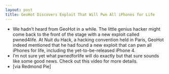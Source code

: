 ```yaml
---
layout: post
title: GeoHot Discovers Exploit That Will Pwn All iPhones for Life
---
```

* We hadn’t heard from GeoHot in a while. The little genius hacker might come back to the front of the stage with a new exploit called pwned4life. At Nuit du Hack, a hacking convention held in Paris, GeoHot indeed mentioned that he had found a new exploit that can pwn all iPhones for life, including the yet-to-be-released iPhone 4.
* I’m not sure yet what pwnedforlife will do exactly but that sure sounds like some good news. Check out this video for more details.
* [via Redmond Pie]

